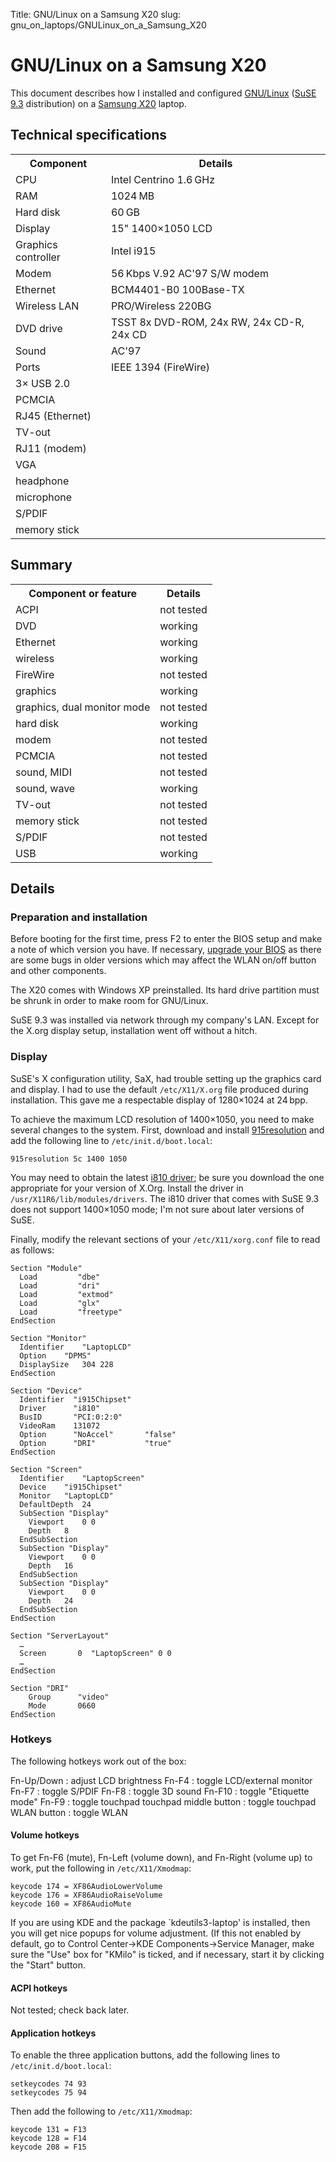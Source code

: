 Title: GNU/Linux on a Samsung X20
slug: gnu_on_laptops/GNULinux_on_a_Samsung_X20

# GNU/Linux on a Samsung X20

This document describes how I installed and configured
[GNU/Linux](https://www.gnu.org/gnu/linux-and-gnu.html) ([SuSE
9.3](http://www.suse.com/) distribution) on a [Samsung
X20](http://www.samsungpc.com/products/x20/x20.htm) laptop.

Technical specifications
------------------------

<table>
<tr><th>Component           </th><th>Details</th></tr>
<tr><td>CPU                 </td><td>Intel Centrino 1.6 GHz</td></tr>
<TR><TD>RAM                 </TD><TD>1024 MB</TD></TR>
<tr><td>Hard disk           </td><td>60 GB</td></tr>
<tr><td>Display             </td><td>15" 1400×1050 LCD</td></tr>
<tr><td>Graphics controller </td><td>Intel i915</td></tr>
<tr><td>Modem               </td><td>56 Kbps V.92 AC'97 S/W modem</td></tr>
<tr><td>Ethernet            </td><td>BCM4401-B0 100Base-TX</td></tr>
<tr><td>Wireless LAN        </td><td>PRO/Wireless 220BG</td></tr>
<tr><td>DVD drive           </td><td>TSST 8x DVD-ROM, 24x RW, 24x CD-R, 24x CD</td></tr>
<tr><td>Sound               </td><td>AC'97</td></tr>
<tr><td>Ports               </td><td>IEEE 1394 (FireWire)</td></tr>
<tr><td>  3× USB 2.0</td><td>&nbsp;</td></tr>
<tr><td>  PCMCIA</td><td>&nbsp;</td></tr>
<tr><td>  RJ45 (Ethernet)</td><td>&nbsp;</td></tr>
<tr><td>  TV-out</td><td>&nbsp;</td></tr>
<tr><td> RJ11 (modem)</td><td>&nbsp;</td></tr>
<tr><td>  VGA</td><td>&nbsp;</td></tr>
<tr><td>  headphone</td><td>&nbsp;</td></tr>
<tr><td>  microphone</td><td>&nbsp;</td></tr>
<tr><td>  S/PDIF</td><td>&nbsp;</td></tr>
<tr><td>  memory stick</td><td>&nbsp;</td></tr>
</table>

Summary
-------

<table>
<tr><th>Component or feature</th><th>Details</th></tr>
<tr><td>ACPI                        </td><td>not tested</td></tr>
<tr><td>DVD                         </td><td>working</td></tr>
<tr><td>Ethernet                    </td><td>working</td></tr>
<tr><td>wireless                    </td><td>working</td></tr>
<tr><td>FireWire                    </td><td>not tested</td></tr>
<tr><td>graphics                    </td><td>working</td></tr>
<tr><td>graphics, dual monitor mode </td><td>not tested</td></tr>
<tr><td>hard disk                   </td><td>working</td></tr>
<tr><td>modem                       </td><td>not tested</td></tr>
<tr><td>PCMCIA                      </td><td>not tested</td></tr>
<tr><td>sound, MIDI                 </td><td>not tested</td></tr>
<tr><td>sound, wave                 </td><td>working</td></tr>
<tr><td>TV-out                      </td><td>not tested</td></tr>
<tr><td>memory stick                </td><td>not tested</td></tr>
<tr><td>S/PDIF                      </td><td>not tested</td></tr>
<tr><td>USB                         </td><td>working</td></tr>
</table>

Details
-------

### Preparation and installation

Before booting for the first time, press F2 to enter the BIOS setup and
make a note of which version you have. If necessary, [upgrade your
BIOS](http://www.samsungpc.com/products/x20/x20_bios.htm) as there are
some bugs in older versions which may affect the WLAN on/off button and
other components.

The X20 comes with Windows XP preinstalled. Its hard drive partition
must be shrunk in order to make room for GNU/Linux.

SuSE 9.3 was installed via network through my company's LAN. Except for
the X.org display setup, installation went off without a hitch.

### Display

SuSE's X configuration utility, SaX, had trouble setting up the graphics
card and display. I had to use the default `/etc/X11/X.org` file
produced during installation. This gave me a respectable display of
1280×1024 at 24 bpp.

To achieve the maximum LCD resolution of 1400×1050, you need to make
several changes to the system. First, download and install
[915resolution](http://www.geocities.com/stomljen/) and add the
following line to `/etc/init.d/boot.local`:

`915resolution 5c 1400 1050 `

You may need to obtain the latest [i810
driver](http://www.fairlite.demon.co.uk/intel.html); be sure you
download the one appropriate for your version of X.Org. Install the
driver in `/usr/X11R6/lib/modules/drivers`. The i810 driver that comes
with SuSE 9.3 does not support 1400×1050 mode; I'm not sure about later
versions of SuSE.

Finally, modify the relevant sections of your `/etc/X11/xorg.conf` file
to read as follows:

```
Section "Module"
  Load         "dbe"
  Load         "dri"
  Load         "extmod"
  Load         "glx"
  Load         "freetype"
EndSection

Section "Monitor"
  Identifier	"LaptopLCD"
  Option	"DPMS"
  DisplaySize   304 228
EndSection

Section "Device"
  Identifier  "i915Chipset"
  Driver      "i810"
  BusID	      "PCI:0:2:0"
  VideoRam    131072
  Option      "NoAccel"       "false"
  Option      "DRI"           "true"
EndSection

Section "Screen"
  Identifier	"LaptopScreen"
  Device	"i915Chipset"
  Monitor	"LaptopLCD"
  DefaultDepth	24
  SubSection "Display"
    Viewport	0 0
    Depth	8
  EndSubSection
  SubSection "Display"
    Viewport	0 0
    Depth	16
  EndSubSection
  SubSection "Display"
    Viewport	0 0
    Depth	24
  EndSubSection
EndSection

Section "ServerLayout"
  …
  Screen       0  "LaptopScreen" 0 0
  …
EndSection

Section "DRI"
    Group      "video"
    Mode       0660
EndSection
```

### Hotkeys

The following hotkeys work out of the box:

Fn-Up/Down
:   adjust LCD brightness
Fn-F4
:   toggle LCD/external monitor
Fn-F7
:   toggle S/PDIF
Fn-F8
:   toggle 3D sound
Fn-F10
:   toggle "Etiquette mode"
Fn-F9
:   toggle touchpad
touchpad middle button
:   toggle touchpad
WLAN button
:   toggle WLAN

#### Volume hotkeys

To get Fn-F6 (mute), Fn-Left (volume down), and Fn-Right (volume up) to
work, put the following in `/etc/X11/Xmodmap`:

    keycode 174 = XF86AudioLowerVolume
    keycode 176 = XF86AudioRaiseVolume
    keycode 160 = XF86AudioMute

If you are using KDE and the package \`kdeutils3-laptop' is installed,
then you will get nice popups for volume adjustment. (If this not
enabled by default, go to Control Center→KDE Components→Service Manager,
make sure the "Use" box for "KMilo" is ticked, and if necessary, start
it by clicking the "Start" button.

#### ACPI hotkeys

Not tested; check back later.

#### Application hotkeys

To enable the three application buttons, add the following lines to
`/etc/init.d/boot.local`:

    setkeycodes 74 93
    setkeycodes 75 94

Then add the following to `/etc/X11/Xmodmap`:

    keycode 131 = F13
    keycode 128 = F14
    keycode 208 = F15
